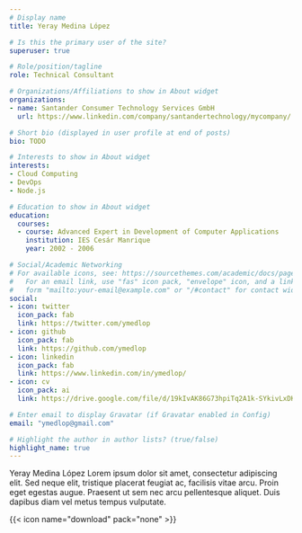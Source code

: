 ```yaml
---
# Display name
title: Yeray Medina López

# Is this the primary user of the site?
superuser: true

# Role/position/tagline
role: Technical Consultant

# Organizations/Affiliations to show in About widget
organizations:
- name: Santander Consumer Technology Services GmbH
  url: https://www.linkedin.com/company/santandertechnology/mycompany/

# Short bio (displayed in user profile at end of posts)
bio: TODO

# Interests to show in About widget
interests:
- Cloud Computing
- DevOps
- Node.js

# Education to show in About widget
education:
  courses:
  - course: Advanced Expert in Development of Computer Applications
    institution: IES Cesár Manrique
    year: 2002 - 2006

# Social/Academic Networking
# For available icons, see: https://sourcethemes.com/academic/docs/page-builder/#icons
#   For an email link, use "fas" icon pack, "envelope" icon, and a link in the
#   form "mailto:your-email@example.com" or "/#contact" for contact widget.
social:
- icon: twitter
  icon_pack: fab
  link: https://twitter.com/ymedlop
- icon: github
  icon_pack: fab
  link: https://github.com/ymedlop
- icon: linkedin
  icon_pack: fab
  link: https://www.linkedin.com/in/ymedlop/
- icon: cv
  icon_pack: ai
  link: https://drive.google.com/file/d/19kIvAK86G73hpiTq2A1k-SYkivLxDKUQ/view?usp=sharing

# Enter email to display Gravatar (if Gravatar enabled in Config)
email: "ymedlop@gmail.com"

# Highlight the author in author lists? (true/false)
highlight_name: true
---
```


Yeray Medina López Lorem ipsum dolor sit amet, consectetur adipiscing elit. Sed neque elit, tristique placerat feugiat ac, facilisis vitae arcu. Proin eget egestas augue. Praesent ut sem nec arcu pellentesque aliquet. Duis dapibus diam vel metus tempus vulputate.
<!---
{{< icon name="download" pack="fas" >}} Download my {{< staticref "https://drive.google.com/file/d/19kIvAK86G73hpiTq2A1k-SYkivLxDKUQ/view?usp=sharing" "newtab" >}}resumé{{< /staticref >}}.
-->
{{< icon name="download" pack="none" >}}